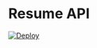 # Resume API
<a href="https://heroku.com/deploy?template=https://github.com/nikhilnayak98/resumeapi/tree/master">
  <img src="https://www.herokucdn.com/deploy/button.svg" alt="Deploy">
</a>
